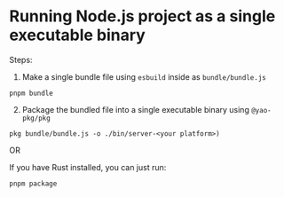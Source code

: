 # Running Node.js project as a single executable binary

Steps:

1. Make a single bundle file using `esbuild` inside as `bundle/bundle.js`

```
pnpm bundle
```

2. Package the bundled file into a single executable binary using `@yao-pkg/pkg`

```
pkg bundle/bundle.js -o ./bin/server-<your platform>)
```

OR

If you have Rust installed, you can just run:

```
pnpm package
```
